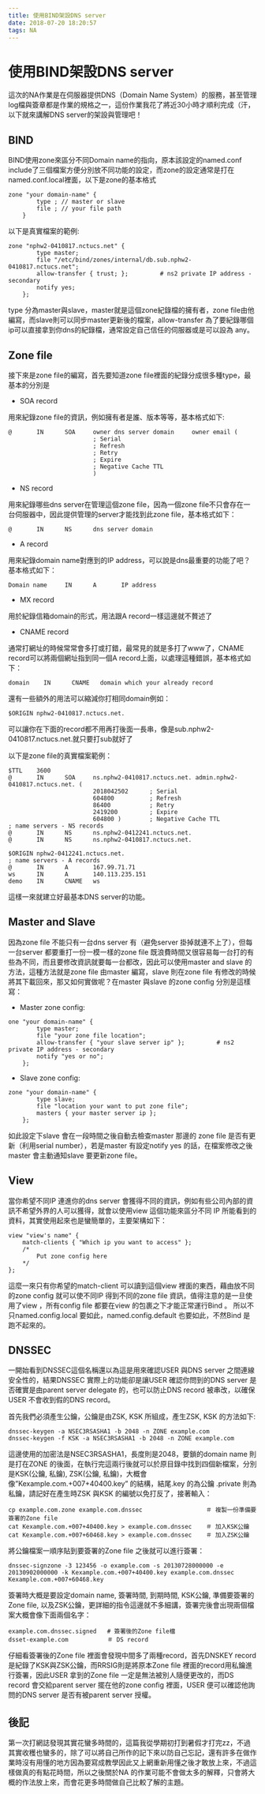 ```yaml
---
title: 使用BIND架設DNS server
date: 2018-07-20 18:20:57
tags: NA
---
```

# 使用BIND架設DNS server
這次的NA作業是在伺服器提供DNS（Domain Name System）的服務，甚至管理log檔與簽章都是作業的規格之一，這份作業我花了將近30小時才順利完成（汗，以下就來講解DNS server的架設與管理吧！


## BIND
BIND使用zone來區分不同Domain name的指向，原本該設定的named.conf include了三個檔案方便分別放不同功能的設定，而zone的設定通常是打在named.conf.local裡面，以下是zone的基本格式</p>
```
zone "your domain-name" {
		type ; // master or slave
		file ; // your file path
	}
```
以下是真實檔案的範例:
```
zone "nphw2-0410817.nctucs.net" {
        type master;
        file "/etc/bind/zones/internal/db.sub.nphw2-0410817.nctucs.net";
        allow-transfer { trust; };         # ns2 private IP address - secondary
        notify yes;
    };
```
type 分為master與slave，master就是這個zone紀錄檔的擁有者，zone file由他編寫，而slave則可以同步master更新後的檔案，allow-transfer 為了要紀錄哪個ip可以直接拿到你dns的紀錄檔，通常設定自己信任的伺服器或是可以設為 any。


## Zone file
接下來是zone file的編寫，首先要知道zone file裡面的紀錄分成很多種type，最基本的分別是

* SOA record

用來紀錄zone file的資訊，例如擁有者是誰、版本等等，基本格式如下:
```
@       IN      SOA     owner dns server domain 	owner email (
                        ; Serial
                        ; Refresh
                        ; Retry
                        ; Expire
                        ; Negative Cache TTL
                        )
```


* NS record

用來紀錄哪些dns server在管理這個zone file，因為一個zone file不只會存在一台伺服器中，因此提供管理的server才能找到此zone file，基本格式如下：
```
@       IN      NS		dns server domain

```



* A record

用來紀錄domain name對應到的IP address，可以說是dns最重要的功能了吧？基本格式如下：
```
Domain name		IN      A       IP address
```

* MX record

用於紀錄信箱domain的形式，用法跟A record一樣這邊就不贅述了

* CNAME record

通常打網址的時候常常會多打或打錯，最常見的就是多打了www了，CNAME record可以將兩個網址指到同一個A record上面，以處理這種錯誤，基本格式如下：
```
domain    IN      CNAME   domain which your already record
```
還有一些額外的用法可以縮減你打相同domain例如：

```
$ORIGIN nphw2-0410817.nctucs.net.
```

可以讓你在下面的record都不用再打後面一長串，像是sub.nphw2-0410817.nctucs.net.就只要打sub就好了

以下是zone file的真實檔案範例：

```
$TTL    3600
@       IN      SOA     ns.nphw2-0410817.nctucs.net. admin.nphw2-0410817.nctucs.net. (
                        2018042502      ; Serial
                        604800          ; Refresh
                        86400           ; Retry
                        2419200         ; Expire
                        604800 )        ; Negative Cache TTL
; name servers - NS records
@       IN      NS      ns.nphw2-0412241.nctucs.net.
@       IN      NS      ns.nphw2-0410817.nctucs.net.

$ORIGIN nphw2-0412241.nctucs.net.
; name servers - A records
@       IN      A       167.99.71.71
ws      IN      A       140.113.235.151
demo    IN      CNAME   ws
```

這樣一來就建立好最基本DNS server的功能。


## Master and Slave
因為zone file 不能只有一台dns server 有（避免server 掛掉就連不上了），但每一台server 都要重打一份一模一樣的zone file 既浪費時間又很容易每一台打的有些為不同，而且要修改資訊就要每一台都改，因此可以使用master and slave 的方法，這種方法就是zone file 由master 編寫，slave 則在zone file 有修改的時候將其下載回來，那又如何實做呢？在master 與slave 的zone config 分別是這樣寫：

* Master zone config:

```
one "your domain-name" {
        type master;
        file "your zone file location";
        allow-transfer { "your slave server ip" };         # ns2 private IP address - secondary
        notify "yes or no";
    };
```

* Slave zone config:

```
zone "your domain-name" {
        type slave;
        file "location your want to put zone file";
        masters { your master server ip };
    };
```

如此設定下slave 會在一段時間之後自動去檢查master 那邊的 zone file 是否有更新（利用serial number），若是master 有設定notify yes 的話，在檔案修改之後master 會主動通知slave 要更新zone file。


## View
當你希望不同IP 連進你的dns server 會獲得不同的資訊，例如有些公司內部的資訊不希望外界的人可以獲得，就會以使用view 這個功能來區分不同 IP 所能看到的資料，其實使用起來也是蠻簡單的，主要架構如下：
```
view "view's name" {
    match-clients { "Which ip you want to access" };
    /*
    	Put zone config here
    */
};
```
這麼一來只有你希望的match-client 可以讀到這個view 裡面的東西，藉由放不同的zone config 就可以使不同IP 得到不同的zone file 資訊，值得注意的是一旦使用了view ，所有config file 都要在view 的包裹之下才能正常運行Bind 。 所以不只named.config.local 要如此，named.config.default 也要如此，不然Bind 是跑不起來的。


## DNSSEC
一開始看到DNSSEC這個名稱還以為這是用來確認USER 與DNS server 之間連線安全性的，結果DNSSEC 實際上的功能卻是讓USER 確認你問到的DNS server 是否確實是由parent server delegate 的，也可以防止DNS record 被串改，以確保USER 不會收到假的DNS record。

首先我們必須產生公鑰，公鑰是由ZSK, KSK 所組成，產生ZSK, KSK 的方法如下:

```
dnssec-keygen -a NSEC3RSASHA1 -b 2048 -n ZONE example.com
dnssec-keygen -f KSK -a NSEC3RSASHA1 -b 2048 -n ZONE example.com
```

這邊使用的加密法是NSEC3RSASHA1，長度則是2048，要鎖的domain name 則是打在ZONE 的後面，在執行完這兩行後就可以於原目錄中找到四個新檔案，分別是KSK(公鑰, 私鑰), ZSK(公鑰, 私鑰)，大概會像”Kexample.com.+007+40400.key” 的結構，結尾.key 的為公鑰 .private 則為私鑰，請記好在產生時ZSK 與KSK 的編號以免打反了，接著輸入：

```
cp example.com.zone example.com.dnssec 					＃ 複製一份準備要簽署的Zone file
cat Kexample.com.+007+40400.key > example.com.dnssec	＃ 加入KSK公鑰
cat Kexample.com.+007+60468.key > example.com.dnssec 	＃ 加入ZSK公鑰
```

將公鑰檔案一順序貼到要簽署的Zone file 之後就可以進行簽署：

```
dnssec-signzone -3 123456 -o example.com -s 20130728000000 -e 20130902000000 -k Kexample.com.+007+40400.key example.com.dnssec Kexample.com.+007+60468.key
```

簽署時大概是要設定domain name, 簽署時間, 到期時間, KSK公鑰, 準備要簽署的Zone file, 以及ZSK公鑰，更詳細的指令這邊就不多細講，簽署完後會出現兩個檔案大概會像下面兩個名字：

```
example.com.dnssec.signed	# 簽署後的Zone file檔
dsset-example.com			＃ DS record
```

仔細看簽署後的Zone file 裡面會發現中間多了兩種record，首先DNSKEY record 是紀錄了KSK與ZSK公鑰，而RRSIG則是將原本Zone file 裡面的record用私鑰進行簽署，因此USER 拿到的Zone file 一定是無法被別人隨便更改的，而DS record 會交給parent server 擺在他的zone config 裡面，USER 便可以確認他詢問的DNS server 是否有被parent server 授權。


## 後記
第一次打網誌發現其實花蠻多時間的，這篇我從學期初打到暑假才打完zz，不過其實收穫也蠻多的，除了可以將自己所作的記下來以防自己忘記，還有許多在做作業時沒有用懂的地方因為要寫成教學因此又上網重新用懂之後才敢放上來，不過這樣做真的有點花時間，所以之後關於NA 的作業可能不會做太多的解釋，只會將大概的作法放上來，而會花更多時間做自己比較了解的主題。

